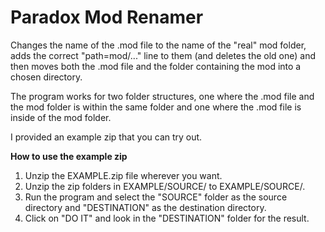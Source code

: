 # Paradox Mod Renamer
Changes the name of the .mod file to the name of the "real" mod folder, adds the correct "path=mod/..." line to them (and deletes the old one) and then moves both the .mod file and the folder containing the mod into a chosen directory.

The program works for two folder structures, one where the .mod file and the mod folder is within the same folder and one where the .mod file is inside of the mod folder.

I provided an example zip that you can try out.

**How to use the example zip**

1. Unzip the EXAMPLE.zip file wherever you want.
2. Unzip the zip folders in EXAMPLE/SOURCE/ to EXAMPLE/SOURCE/.
3. Run the program and select the "SOURCE" folder as the source directory and "DESTINATION" as the destination directory.
4. Click on "DO IT" and look in the "DESTINATION" folder for the result.
